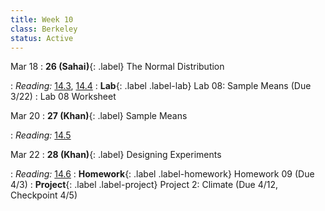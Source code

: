 ```yaml
---
title: Week 10
class: Berkeley
status: Active
---
```


Mar 18
: **26 (Sahai)**{: .label} The Normal Distribution
 <!-- : [Slides](#) &#8226; [Demos](#) &#8226; [Blank Demos](#) -->
: *Reading:* [14.3](https://inferentialthinking.com/chapters/14/3/SD_and_the_Normal_Curve.html), [14.4](https://inferentialthinking.com/chapters/14/4/Central_Limit_Theorem.html)
: **Lab**{: .label .label-lab} Lab 08: Sample Means (Due 3/22)
 : Lab 08 Worksheet

Mar 20
: **27 (Khan)**{: .label} Sample Means
 <!-- : [Slides](#) &#8226; [Demos](#) &#8226; [Blank Demos](#) -->
: *Reading:* [14.5](https://inferentialthinking.com/chapters/14/5/Variability_of_the_Sample_Mean.html)

Mar 22
: **28 (Khan)**{: .label} Designing Experiments
 <!-- : [Slides](#) &#8226; [Demos](#) &#8226; [Blank Demos](#) -->
: *Reading:* [14.6](https://inferentialthinking.com/chapters/14/6/Choosing_a_Sample_Size.html)
: **Homework**{: .label .label-homework} Homework 09 (Due 4/3)
: **Project**{: .label .label-project} Project 2: Climate (Due 4/12, Checkpoint 4/5)